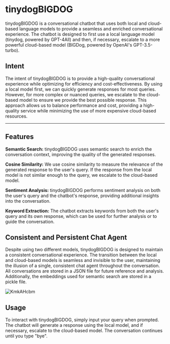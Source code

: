 # tinydogBIGDOG

tinydogBIGDOG is a conversational chatbot that uses both local and cloud-based language models to provide a seamless and enriched conversational experience. The chatbot is designed to first use a local language model (tinydog, powered by GPT-4All) and then, if necessary, escalate to a more powerful cloud-based model (BIGDog, powered by OpenAI's GPT-3.5-turbo).

## Intent

The intent of tinydogBIGDOG is to provide a high-quality conversational experience while optimizing for efficiency and cost-effectiveness. By using a local model first, we can quickly generate responses for most queries. However, for more complex or nuanced queries, we escalate to the cloud-based model to ensure we provide the best possible response. This approach allows us to balance performance and cost, providing a high-quality service while minimizing the use of more expensive cloud-based resources.


---

## Features

**Semantic Search:** tinydogBIGDOG uses semantic search to enrich the conversation context, improving the quality of the generated responses.

**Cosine Similarity:** We use cosine similarity to measure the relevance of the generated response to the user's query. If the response from the local model is not similar enough to the query, we escalate to the cloud-based model.

**Sentiment Analysis:** tinydogBIGDOG performs sentiment analysis on both the user's query and the chatbot's response, providing additional insights into the conversation.

**Keyword Extraction:** The chatbot extracts keywords from both the user's query and its own response, which can be used for further analysis or to guide the conversation.


## Consistent and Persistent Chat Agent

Despite using two different models, tinydogBIGDOG is designed to maintain a consistent conversational experience. The transition between the local and cloud-based models is seamless and invisible to the user, maintaining the illusion of a single, consistent chat agent throughout the conversation. All conversations are stored in a JSON file for future reference and analysis. Additionally, the embeddings used for semantic search are stored in a pickle file.

![KmkAHcbm](https://github.com/EveryOneIsGross/tinydogBIGDOG/assets/23621140/965be07d-cfb7-4756-8f1d-f12d97f6e2c0)

## Usage

To interact with tinydogBIGDOG, simply input your query when prompted. The chatbot will generate a response using the local model, and if necessary, escalate to the cloud-based model. The conversation continues until you type "bye".
